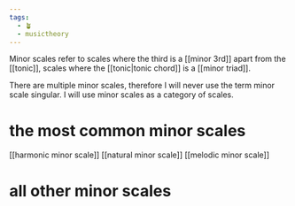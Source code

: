 ```yaml
---
tags:
  - 🪴
  - musictheory
---
```

Minor scales refer to scales where the third is a [[minor 3rd]] apart from the [[tonic]], scales where the [[tonic|tonic chord]] is a [[minor triad]].

There are multiple minor scales, therefore I will never use the term minor scale singular. I will use minor scales as a category of scales. 

# the most common minor scales
[[harmonic minor scale]]
[[natural minor scale]]
[[melodic minor scale]]

# all other minor scales

